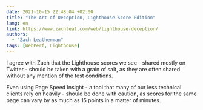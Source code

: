 ```yaml
---
date: 2021-10-15 22:48:04 +02:00
title: "The Art of Deception, Lighthouse Score Edition"
lang: en
link: https://www.zachleat.com/web/lighthouse-deception/
authors:
  - "Zach Leatherman"
tags: [WebPerf, Lighthouse]
---
```


I agree with Zach that the Lighthouse scores we see - shared mostly on Twitter - should be taken with a grain of salt, as they are often shared without any mention of the test conditions.

Even using Page Speed Insight - a tool that many of our less technical clients rely on heavily - should be done with caution, as scores for the same page can vary by as much as 15 points in a matter of minutes.
